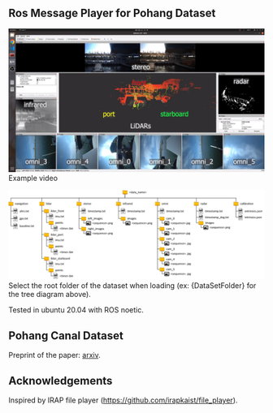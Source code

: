 ## Ros Message Player for Pohang Dataset

[![Example video](doc/youtube_preview.jpg)](https://youtu.be/VTmhBDnO0-o)
Example video

![Example video](doc/DataTree.jpg)
Select the root folder of the dataset when loading (ex: {DataSetFolder} for the tree diagram above).

Tested in ubuntu 20.04 with ROS noetic.

## Pohang Canal Dataset
Preprint of the paper: [arxiv](https://arxiv.org/abs/2303.05555).

## Acknowledgements
Inspired by IRAP file player (https://github.com/irapkaist/file_player).
